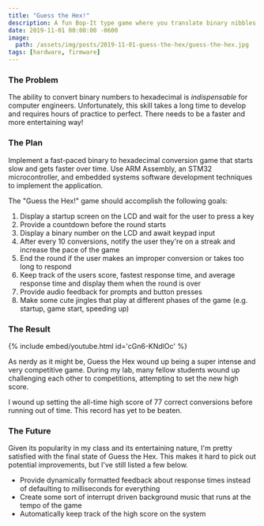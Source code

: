```yaml
---
title: "Guess the Hex!"
description: A fun Bop-It type game where you translate binary nibbles to hex!
date: 2019-11-01 00:00:00 -0600
image:
  path: /assets/img/posts/2019-11-01-guess-the-hex/guess-the-hex.jpg
tags: [hardware, firmware]
---
```


### The Problem

The ability to convert binary numbers to hexadecimal is *indispensable* for computer engineers. Unfortunately, this skill takes a long time to develop and requires hours of practice to perfect. There needs to be a faster and more entertaining way!

### The Plan

Implement a fast-paced binary to hexadecimal conversion game that starts slow and gets faster over time. Use ARM Assembly, an STM32 microcontroller, and embedded systems software development techniques to implement the application.

The "Guess the Hex!" game should accomplish the following goals:

1. Display a startup screen on the LCD and wait for the user to press a key
2. Provide a countdown before the round starts
3. Display a binary number on the LCD and await keypad input
4. After every 10 conversions, notify the user they're on a streak and increase the pace of the game
5. End the round if the user makes an improper conversion or takes too long to respond
6. Keep track of the users score, fastest response time, and average response time and display them when the round is over
7. Provide audio feedback for prompts and button presses
8. Make some cute jingles that play at different phases of the game (e.g. startup, game start, speeding up)

### The Result

{% include embed/youtube.html id='cGn6-KNdlOc' %}

As nerdy as it might be, Guess the Hex wound up being a super intense and very competitive game. During my lab, many fellow students wound up challenging each other to competitions, attempting to set the new high score.

I wound up setting the all-time high score of 77 correct conversions before running out of time. This record has yet to be beaten.

### The Future

Given its popularity in my class and its entertaining nature, I'm pretty satisfied with the final state of Guess the Hex. This makes it hard to pick out potential improvements, but I've still listed a few below.

- Provide dynamically formatted feedback about response times instead of defaulting to milliseconds for everything
- Create some sort of interrupt driven background music that runs at the tempo of the game
- Automatically keep track of the high score on the system